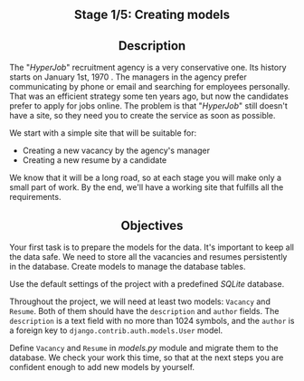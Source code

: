 <h2 style="text-align: center;">Stage 1/5: Creating models</h2>

<h2 style="text-align: center;">Description</h2>

<p>The "<em>HyperJob</em>" recruitment agency is a very conservative one. Its history starts on January 1st, 1970 . The managers in the agency prefer communicating by phone or email and searching for employees personally. That was an efficient strategy some ten years ago, but now the candidates prefer to apply for jobs online. The problem is that "<em>HyperJob</em>" still doesn't have a site, so they need you to create the service as soon as possible.</p>

<p>We start with a simple site that will be suitable for:</p>

<ul>
	<li>Creating a new vacancy by the agency's manager</li>
	<li>Creating a new resume by a candidate</li>
</ul>

<p>We know that it will be a long road, so at each stage you will make only a small part of work. By the end, we'll have a working site that fulfills all the requirements.</p>

<h2 style="text-align: center;">Objectives</h2>

<p>Your first task is to prepare the models for the data. It's important to keep all the data safe. We need to store all the vacancies and resumes persistently in the database. Create models to manage the database tables.</p>

<p><div class="alert alert-primary"> Use the default settings of the project with a predefined <em>SQLite</em> database. </div></p>

<p>Throughout the project, we will need at least two models: <code class="java">Vacancy</code> and <code class="java">Resume</code>. Both of them should have the <code class="java">description</code> and <code class="java">author</code> fields. The <code class="java">description</code> is a text field with no more than 1024 symbols, and the <code class="java">author</code> is a foreign key to <code class="java">django.contrib.auth.models.User</code> model.</p>

<p>Define <code class="java">Vacancy</code> and <code class="java">Resume</code> in <em>models.py </em>module and migrate them to the database. We check your work this time, so that at the next steps you are confident enough to add new models by yourself.</p>